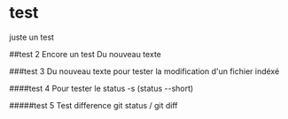 # test
juste un test

##test 2
Encore un test
Du nouveau texte

###test 3
Du nouveau texte pour tester la modification d'un fichier indéxé

####test 4 
Pour tester le status -s (status --short)

#####test 5
Test difference git status / git diff